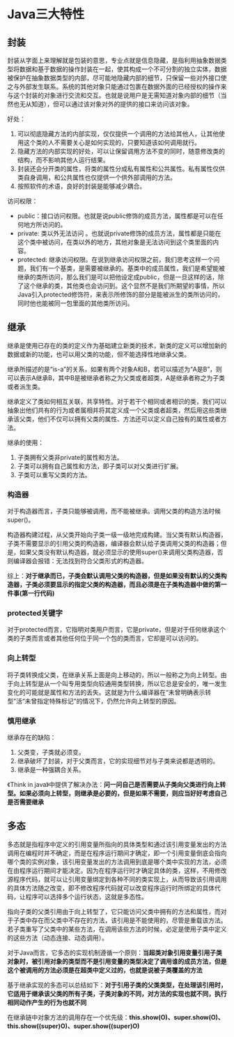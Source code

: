 # Java三大特性

## 封装

封装从字面上来理解就是包装的意思，专业点就是信息隐藏，是指利用抽象数据类型将数据和基于数据的操作封装在一起，使其构成一个不可分割的独立实体，数据被保护在抽象数据类型的内部，尽可能地隐藏内部的细节，只保留一些对外接口使之与外部发生联系。系统的其他对象只能通过包裹在数据外面的已经授权的操作来与这个封装的对象进行交流和交互。也就是说用户是无需知道对象内部的细节（当然也无从知道），但可以通过该对象对外的提供的接口来访问该对象。

好处：

1. 可以彻底隐藏方法的内部实现，仅仅提供一个调用的方法给其他人，让其他使用这个类的人不需要关心是如何实现的，只要知道该如何调用就行。
2. 隐藏方法的内部实现的好处，可以让保留调用方法不变的同时，随意修改类的结构，而不影响其他人运行结果。
3. 封装还会分开类的属性，将类的属性分成私有属性和公共属性。私有属性仅供类自身调用，和公共属性也仅提供一个供外部调用的方法。
4. 按照软件的术语，良好的封装是能够减少耦合。

访问权限：

- public：接口访问权限。也就是说public修饰的成员方法，属性都是可以在任何地方所访问的。
- private: 类以外无法访问 。也就说private修饰的成员方法，属性都是只能在这个类中被访问，在类以外的地方，其他对象是无法访问到这个类里面的内容。
- protected: 继承访问权限。在说到继承访问权限之前，我们思考这样一个问题，我们有一个基类，是需要被继承的。基类中的成员属性，我们是希望能被继承的类所访问，那么我们是可以把他设定成public，但是一旦这样的话，除了这个继承的类，其他类也会访问到。这个显然不是我们所期望的事情，所以Java引入protected修饰符，来表示所修饰的部分是能被派生的类所访问的，同时他也能被同一包里面的其他类所访问。

## 继承

继承是使用已存在的类的定义作为基础建立新类的技术，新类的定义可以增加新的数据或新的功能，也可以用父类的功能，但不能选择性地继承父类。

继承所描述的是“is-a”的关系，如果有两个对象A和B，若可以描述为“A是B”，则可以表示A继承B，其中B是被继承者称之为父类或者超类，A是继承者称之为子类或者派生类。

继承定义了类如何相互关联，共享特性。对于若干个相同或者相识的类，我们可以抽象出他们共有的行为或者属相并将其定义成一个父类或者超类，然后用这些类继承该父类，他们不仅可以拥有父类的属性、方法还可以定义自己独有的属性或者方法。

继承的使用：

1. 子类拥有父类非private的属性和方法。
2. 子类可以拥有自己属性和方法，即子类可以对父类进行扩展。
3. 子类可以重写父类的方法。

### 构造器

对于构造器而言，子类只能够被调用，而不能被继承。调用父类的构造方法时候super()。

构造器构建过程，从父类开始向子类一级一级地完成构建。当父类有默认构造器，子类不需要显示的引用父类的构造器，编译器会默认给子类调用父类的构造器；但是，如果父类没有默认构造器，就必须显示的使用super()来调用父类构造器，否则编译器会报错：无法找到符合父类形式的构造器。

综上：**对于继承而已，子类会默认调用父类的构造器，但是如果没有默认的父类构造器，子类必须要显示的指定父类的构造器，而且必须是在子类构造器中做的第一件事(第一行代码)**

### protected关键字

对于protected而言，它指明对类用户而言，它是private，但是对于任何继承这个类的子类而言或者其他任何位于同一个包的类而言，它却是可以访问的。

### 向上转型

将子类转换成父类，在继承关系上面是向上移动的，所以一般称之为向上转型。由于向上转型是从一个叫专用类型向较通用类型转换，所以它总是安全的，唯一发生变化的可能就是属性和方法的丢失。这就是为什么编译器在“未曾明确表示转型”活“未曾指定特殊标记”的情况下，仍然允许向上转型的原因。

### 慎用继承

继承存在的缺陷：

1. 父类变，子类就必须变。
2. 继承破坏了封装，对于父类而言，它的实现细节对与子类来说都是透明的。
3. 继承是一种强耦合关系。

《Think in java》中提供了解决办法：**问一问自己是否需要从子类向父类进行向上转型。如果必须向上转型，则继承是必要的，但是如果不需要，则应当好好考虑自己是否需要继承**

## 多态

多态就是指程序中定义的引用变量所指向的具体类型和通过该引用变量发出的方法调用在编程时并不确定，而是在程序运行期间才确定，即一个引用变量倒底会指向哪个类的实例对象，该引用变量发出的方法调用到底是哪个类中实现的方法，必须在由程序运行期间才能决定。因为在程序运行时才确定具体的类，这样，不用修改源程序代码，就可以让引用变量绑定到各种不同的类实现上，从而导致该引用调用的具体方法随之改变，即不修改程序代码就可以改变程序运行时所绑定的具体代码，让程序可以选择多个运行状态，这就是多态性。

指向子类的父类引用由于向上转型了，它只能访问父类中拥有的方法和属性，而对于子类中存在而父类中不存在的方法，该引用是不能使用的，尽管是重载该方法。若子类重写了父类中的某些方法，在调用该些方法的时候，必定是使用子类中定义的这些方法（动态连接、动态调用）。

对于Java而言，它多态的实现机制遵循一个原则：**当超类对象引用变量引用子类对象时，被引用对象的类型而不是引用变量的类型决定了调用谁的成员方法，但是这个被调用的方法必须是在超类中定义过的，也就是说被子类覆盖的方法**

基于继承实现的多态可以总结如下：**对于引用子类的父类类型，在处理该引用时，它适用于继承该父类的所有子类，子类对象的不同，对方法的实现也就不同，执行相同动作产生的行为也就不同**

在继承链中对象方法的调用存在一个优先级：**this.show(O)、super.show(O)、this.show((super)O)、super.show((super)O)**